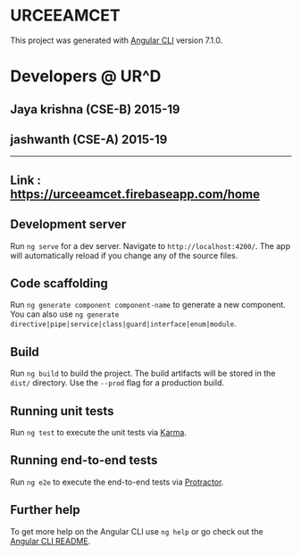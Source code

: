 # URCEEAMCET

This project was generated with [Angular CLI](https://github.com/angular/angular-cli) version 7.1.0.


# Developers @ UR^D
## Jaya krishna (CSE-B) 2015-19
## jashwanth (CSE-A) 2015-19
-------------------------------------------------------
Link : 
https://urceeamcet.firebaseapp.com/home
-------------------------------------------------------





## Development server

Run `ng serve` for a dev server. Navigate to `http://localhost:4200/`. The app will automatically reload if you change any of the source files.

## Code scaffolding

Run `ng generate component component-name` to generate a new component. You can also use `ng generate directive|pipe|service|class|guard|interface|enum|module`.

## Build

Run `ng build` to build the project. The build artifacts will be stored in the `dist/` directory. Use the `--prod` flag for a production build.

## Running unit tests

Run `ng test` to execute the unit tests via [Karma](https://karma-runner.github.io).

## Running end-to-end tests

Run `ng e2e` to execute the end-to-end tests via [Protractor](http://www.protractortest.org/).

## Further help

To get more help on the Angular CLI use `ng help` or go check out the [Angular CLI README](https://github.com/angular/angular-cli/blob/master/README.md).

